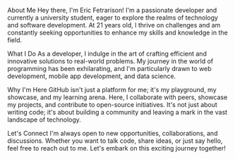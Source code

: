 About Me
Hey there, I'm Eric Fetrarison! I'm a passionate developer and currently a university student,
eager to explore the realms of technology and software development. At 21 years old, 
I thrive on challenges and am constantly seeking opportunities to enhance my skills and knowledge in the field.

What I Do
As a developer, I indulge in the art of crafting efficient and innovative solutions to real-world problems.
My journey in the world of programming has been exhilarating, and I'm particularly drawn to web development, mobile app development, and data science.

Why I'm Here
GitHub isn't just a platform for me; it's my playground, my showcase,
and my learning arena. Here, I collaborate with peers, showcase my projects,
and contribute to open-source initiatives. It's not just about writing code; 
it's about building a community and leaving a mark in the vast landscape of technology.

Let's Connect
I'm always open to new opportunities, collaborations, and discussions.
Whether you want to talk code, share ideas, or just say hello, feel free to reach out to me. Let's embark on this exciting journey together!
<!---
Fetrarison/Fetrarison is a ✨ special ✨ repository because its `README.md` (this file) appears on your GitHub profile.
You can click the Preview link to take a look at your changes.
--->
